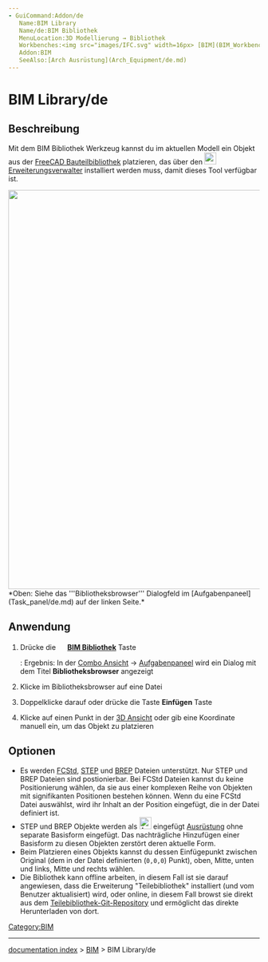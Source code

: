 ```yaml
---
- GuiCommand:Addon/de
   Name:BIM Library
   Name/de:BIM Bibliothek
   MenuLocation:3D Modellierung → Bibliothek
   Workbenches:<img src="images/IFC.svg" width=16px> [BIM](BIM_Workbench/de.md)
   Addon:BIM
   SeeAlso:[Arch Ausrüstung](Arch_Equipment/de.md)
---
```


# BIM Library/de

## Beschreibung

Mit dem BIM Bibliothek Werkzeug kannst du im aktuellen Modell ein Objekt aus der [FreeCAD Bauteilbibliothek](Parts_Library/de.md) platzieren, das über den <img alt="" src=images/AddonManager.svg  style="width:24px;"> [Erweiterungsverwalter](Addon_Manager/de.md) installiert werden muss, damit dieses Tool verfügbar ist.

<img alt="" src=images/BIM_Library_screenshot.png  style="width:800px;"> 
*Oben: Siehe das '''Bibliotheksbrowser''' Dialogfeld im [Aufgabenpaneel](Task_panel/de.md) auf der linken Seite.*

## Anwendung

1.  Drücke die **<img src="images/BIM_Library.png" width=16px> [BIM Bibliothek](BIM_Library/de.md)** Taste

    :   Ergebnis: In der [Combo Ansicht](Combo_view/de.md) → [Aufgabenpaneel](Task_panel/de.md) wird ein Dialog mit dem Titel **Bibliotheksbrowser** angezeigt
2.  Klicke im Bibliotheksbrowser auf eine Datei
3.  Doppelklicke darauf oder drücke die Taste **Einfügen** Taste
4.  Klicke auf einen Punkt in der [3D Ansicht](3D_view/de.md) oder gib eine Koordinate manuell ein, um das Objekt zu platzieren

## Optionen

-   Es werden [FCStd](FCStd.md), [STEP](STEP.md) und [BREP](BREP.md) Dateien unterstützt. Nur STEP und BREP Dateien sind postionierbar. Bei FCStd Dateien kannst du keine Positionierung wählen, da sie aus einer komplexen Reihe von Objekten mit signifikanten Positionen bestehen können. Wenn du eine FCStd Datei auswählst, wird ihr Inhalt an der Position eingefügt, die in der Datei definiert ist.
-   STEP und BREP Objekte werden als <img alt="Arch Equipment" src=images/Arch_Equipment.svg  style="width:24px;"> eingefügt [Ausrüstung](Arch_Equipment/de.md) ohne separate Basisform eingefügt. Das nachträgliche Hinzufügen einer Basisform zu diesen Objekten zerstört deren aktuelle Form.
-   Beim Platzieren eines Objekts kannst du dessen Einfügepunkt zwischen Original (dem in der Datei definierten (`0,0,0`) Punkt), oben, Mitte, unten und links, Mitte und rechts wählen.
-   Die Bibliothek kann offline arbeiten, in diesem Fall ist sie darauf angewiesen, dass die Erweiterung \"Teilebibliothek\" installiert (und vom Benutzer aktualisiert) wird, oder online, in diesem Fall browst sie direkt aus dem [Teilebibliothek-Git-Repository](https://github.com/FreeCAD/FreeCAD-library) und ermöglicht das direkte Herunterladen von dort.


 

[Category:BIM](Category:BIM.md)

---
[documentation index](../README.md) > [BIM](Category:BIM.md) > BIM Library/de
